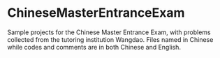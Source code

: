 # ChineseMasterEntranceExam
Sample projects for the Chinese Master Entrance Exam, with problems collected from the tutoring institution Wangdao. Files named in Chinese while codes and comments are in both Chinese and English.
